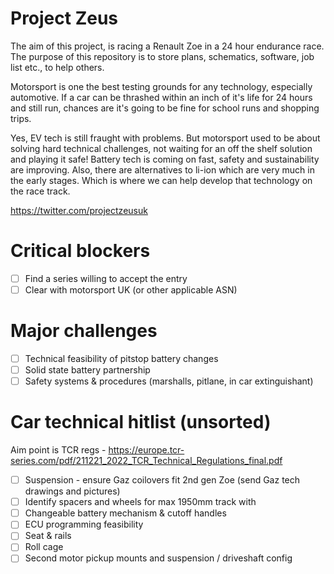 # Project Zeus

The aim of this project, is racing a Renault Zoe in a 24 hour endurance race. The purpose of this repository is to store plans, schematics, software, job list etc., to help others. 

Motorsport is one the best testing grounds for any technology, especially automotive. If a car can be thrashed within an inch of it's life for 24 hours and still run, chances are it's going to be fine for school runs and shopping trips.

Yes, EV tech is still fraught with problems. But motorsport used to be about solving hard technical challenges, not waiting for an off the shelf solution and playing it safe! Battery tech is coming on fast, safety and sustainability are improving. Also, there are alternatives to li-ion which are very much in the early stages. Which is where we can help develop that technology on the race track.

https://twitter.com/projectzeusuk

# Critical blockers
- [ ] Find a series willing to accept the entry
- [ ] Clear with motorsport UK (or other applicable ASN)

# Major challenges
- [ ] Technical feasibility of pitstop battery changes
- [ ] Solid state battery partnership
- [ ] Safety systems & procedures (marshalls, pitlane, in car extinguishant)

# Car technical hitlist (unsorted)

Aim point is TCR regs - https://europe.tcr-series.com/pdf/211221_2022_TCR_Technical_Regulations_final.pdf
- [ ] Suspension - ensure Gaz coilovers fit 2nd gen Zoe (send Gaz tech drawings and pictures)
- [ ] Identify spacers and wheels for max 1950mm track with
- [ ] Changeable battery mechanism & cutoff handles
- [ ] ECU programming feasibility
- [ ] Seat & rails
- [ ] Roll cage
- [ ] Second motor pickup mounts and suspension / driveshaft config
